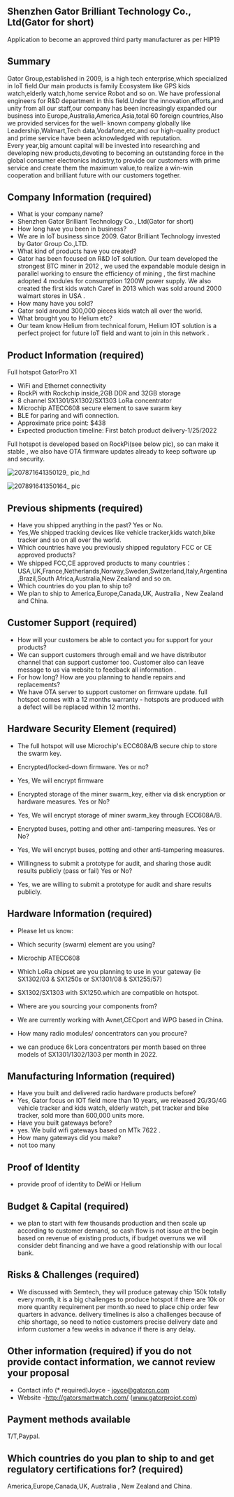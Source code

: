 ## Shenzhen Gator Brilliant Technology Co., Ltd(Gator for short)
Application to become an approved third party manufacturer as per HIP19
## Summary
Gator Group,established in 2009, is a high tech enterprise,which specialized in IoT field.Our main products is family Ecosystem like GPS kids watch,elderly watch,home service Robot and so on.
We have professional engineers for R&D department in this field.Under the innovation,efforts,and unity from all our staff,our company has been increasingly expanded our business into Europe,Australia,America,Asia,total 60 foreign countries,Also we provided services for the well- known company globally like Leadership,Walmart,Tech data,Vodafone,etc,and our high-quality product and prime service have been acknowledged with reputation.                                                           
Every year,big amount capital will be invested into researching and developing new products,devoting to becoming an outstanding force in the global consumer electronics industry,to provide our customers with prime service and create them the maximum value,to realize a win-win cooperation and brilliant future with our customers together.
## Company Information (required)
* What is your company name?
* Shenzhen Gator Brilliant Technology Co., Ltd(Gator for short)
* How long have you been in business? 
* We are in IoT business since 2009. Gator Brilliant Technology invested by Gator Group Co.,LTD.
* What kind of products have you created? 
* Gator has been focused on R&D IoT solution. Our team developed the strongest BTC miner in 2012 , we used the expandable module design in parallel working to ensure the efficiency of mining , the first machine adopted 4 modules for consumption 1200W power supply. We also created the first kids watch Caref in 2013 which was sold around 2000 walmart stores in USA .
* How many have you sold? 
* Gator sold around 300,000 pieces kids watch all over the world.
* What brought you to Helium etc? 
* Our team know Helium from technical forum, Helium IOT solution is a perfect project for future IoT field and want to join in this network .
## Product Information (required)
Full hotspot GatorPro X1
* WiFi and Ethernet connectivity                       
* RockPi with Rockchip inside,2GB DDR and 32GB storage
* 8 channel SX1301/SX1302/SX1303 LoRa concentrator
* Microchip ATECC608 secure element to save swarm key 
* BLE for paring and wifi connection.
* Approximate price point: $438
* Expected production timeline: First batch product delivery-1/25/2022


Full hotspot is developed based on RockPi(see below pic), so can make it stable , we also have OTA firmware updates already to keep software up and security.

![207871641350129_ pic_hd](https://user-images.githubusercontent.com/90736405/148151765-cfaad10b-e874-4ab7-8a30-9ef1b296ce2a.jpg)

![207891641350164_ pic](https://user-images.githubusercontent.com/90736405/148151844-bf15f8f6-3d4b-4302-9a1f-17c0246c27a4.jpg)

## Previous shipments (required)
* Have you shipped anything in the past? Yes or No.
* Yes,We shipped tracking devices like vehicle tracker,kids watch,bike tracker and so on all over the world.
* Which countries have you previously shipped regulatory FCC or CE approved products? 
* We shipped FCC,CE approved products to many countries：USA,UK,France,Netherlands,Norway,Sweden,Switzerland,Italy,Argentina,Brazil,South Africa,Australia,New Zealand and so on.
* Which countries do you plan to ship to? 
* We plan to ship to America,Europe,Canada,UK, Australia , New Zealand and China.
## Customer Support (required)
* How will your customers be able to contact you for support for your products? 
* We can support customers through email and we have distributor channel that can support customer too. Customer also can leave message to us via website to feedback all information . 
* For how long? How are you planning to handle repairs and replacements? 
* We have OTA server to support customer on firmware update. full hotspot comes with a 12 months warranty - hotspots are produced with a defect will be replaced within 12 months.

## Hardware Security Element (required)
* The full hotspot will use Microchip's ECC608A/B secure chip to store the swarm key.

* Encrypted/locked-down firmware. Yes or no? 
* Yes, We will encrypt firmware 
* Encrypted storage of the miner swarm_key, either via disk encryption or hardware measures. Yes or No?
* Yes, We will encrypt storage of miner swarm_key through ECC608A/B.
* Encrypted buses, potting and other anti-tampering measures. Yes or No?
* Yes, We will encrypt buses, potting and other anti-tampering measures.
* Willingness to submit a prototype for audit, and sharing those audit results publicly (pass or fail) Yes or No?
* Yes, we are willing to submit a prototype for audit and share results publicly.

## Hardware Information (required)
* Please let us know:

* Which security (swarm) element are you using? 
* Microchip ATECC608

* Which LoRa chipset are you planning to use in your gateway (ie SX1302/03 & SX1250s or SX1301/08 & SX1255/57) 
* SX1302/SX1303 with SX1250.which are compatible on hotspot.
 
* Where are you sourcing your components from? 
* We are currently working with Avnet,CECport and WPG based in China.

* How many radio modules/ concentrators can you procure? 
* we can produce 6k Lora concentrators per month based on three models of SX1301/1302/1303 per month in 2022.

## Manufacturing Information (required)
* Have you built and delivered radio hardware products before?
* Yes, Gator focus on IOT field more than 10 years, we released 2G/3G/4G vehicle tracker and kids watch, elderly watch, pet tracker and bike tracker, sold more than 600,000 units more.
* Have you built gateways before? 
* yes. We build wifi gateways based on MTk 7622 . 
* How many gateways did you make? 
* not too many

## Proof of Identity
* provide proof of identity to DeWi or Helium


## Budget & Capital (required)
* we plan to start with few thousands production and then scale up according to customer demand, so cash flow is not issue at the begin based on revenue of existing products, if budget overruns we will consider debt financing and we have a good relationship with our local bank. 
## Risks & Challenges (required)
* We discussed with Semtech, they will produce gateway chip 150k totally every month, it is a big challenges to produce hotspot if there are 10k or more quantity requirement per month.so need to place chip order few quarters in advance.  delivery timelines is also a challenges because of chip shortage, so need to notice customers precise delivery date and inform customer a few weeks in advance if there is any delay.

## Other information (required) if you do not provide contact information, we cannot review your proposal
* Contact info (* required)Joyce - joyce@gatorcn.com
* Website -http://gatorsmartwatch.com/ (www.gatorproiot.com)

## Payment methods available 
T/T,Paypal.
## Which countries do you plan to ship to and get regulatory certifications for? (required)
America,Europe,Canada,UK, Australia , New Zealand and China.
